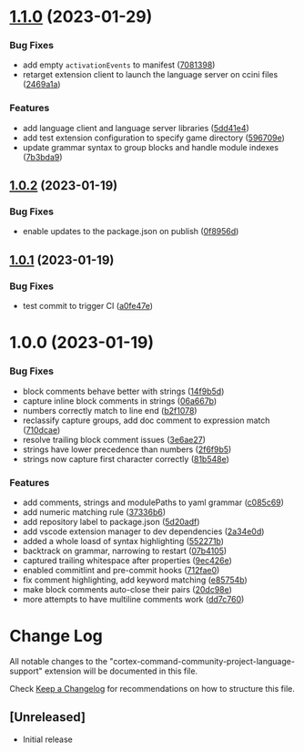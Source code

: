 # [1.1.0](https://github.com/cortex-command-community/Cortex-Command-Community-Project-VSCode-Extension/compare/v1.0.2...v1.1.0) (2023-01-29)


### Bug Fixes

* add empty `activationEvents` to manifest ([7081398](https://github.com/cortex-command-community/Cortex-Command-Community-Project-VSCode-Extension/commit/7081398a450fc8aaf3123ba040d98025c48cb3cc))
* retarget extension client to launch the language server on ccini files ([2469a1a](https://github.com/cortex-command-community/Cortex-Command-Community-Project-VSCode-Extension/commit/2469a1a655443c6cd5bd6ab710771bc8b02958bd))


### Features

* add language client and language server libraries ([5dd41e4](https://github.com/cortex-command-community/Cortex-Command-Community-Project-VSCode-Extension/commit/5dd41e46cff8e08339d45cab6794e2e4fdb5c511))
* add test extension configuration to specify game directory ([596709e](https://github.com/cortex-command-community/Cortex-Command-Community-Project-VSCode-Extension/commit/596709e95c490be9ffb71467265a6d14409b97ed))
* update grammar syntax to group blocks and handle module indexes ([7b3bda9](https://github.com/cortex-command-community/Cortex-Command-Community-Project-VSCode-Extension/commit/7b3bda9484454c656d85f37554daf61bae8aeca1))

## [1.0.2](https://github.com/cortex-command-community/Cortex-Command-Community-Project-VSCode-Extension/compare/v1.0.1...v1.0.2) (2023-01-19)

### Bug Fixes

- enable updates to the package.json on publish ([0f8956d](https://github.com/cortex-command-community/Cortex-Command-Community-Project-VSCode-Extension/commit/0f8956d9f814b32d39b088da2ad0d3b2bdeca4f2))

## [1.0.1](https://github.com/cortex-command-community/Cortex-Command-Community-Project-VSCode-Extension/compare/v1.0.0...v1.0.1) (2023-01-19)

### Bug Fixes

- test commit to trigger CI ([a0fe47e](https://github.com/cortex-command-community/Cortex-Command-Community-Project-VSCode-Extension/commit/a0fe47ec6d646840f08d8bf0dd01fc8c2ebf560e))

# 1.0.0 (2023-01-19)

### Bug Fixes

- block comments behave better with strings ([14f9b5d](https://github.com/cortex-command-community/Cortex-Command-Community-Project-VSCode-Extension/commit/14f9b5dc18291be3e05c9af2ca1841e5ff4b54f9))
- capture inline block comments in strings ([06a667b](https://github.com/cortex-command-community/Cortex-Command-Community-Project-VSCode-Extension/commit/06a667be769d93f688ed3120f93756e5580966c8))
- numbers correctly match to line end ([b2f1078](https://github.com/cortex-command-community/Cortex-Command-Community-Project-VSCode-Extension/commit/b2f1078a2a772f9b8a088c45ec22dfc188c92855))
- reclassify capture groups, add doc comment to expression match ([710dcae](https://github.com/cortex-command-community/Cortex-Command-Community-Project-VSCode-Extension/commit/710dcaeb0afd077cb9909973935fa1b699db77f7))
- resolve trailing block comment issues ([3e6ae27](https://github.com/cortex-command-community/Cortex-Command-Community-Project-VSCode-Extension/commit/3e6ae2766913beb851d9d66a7b6674de38e3d7f0))
- strings have lower precedence than numbers ([2f6f9b5](https://github.com/cortex-command-community/Cortex-Command-Community-Project-VSCode-Extension/commit/2f6f9b5356791d54e62dbd9fe3ba1017ab3067fc))
- strings now capture first character correctly ([81b548e](https://github.com/cortex-command-community/Cortex-Command-Community-Project-VSCode-Extension/commit/81b548e120abaa3a4d6c6c9fdea04dca562f68e0))

### Features

- add comments, strings and modulePaths to yaml grammar ([c085c69](https://github.com/cortex-command-community/Cortex-Command-Community-Project-VSCode-Extension/commit/c085c695de3cf8a14486a3b380ed93952af05de9))
- add numeric matching rule ([37336b6](https://github.com/cortex-command-community/Cortex-Command-Community-Project-VSCode-Extension/commit/37336b65e0b1dafb38d4a3aca7b1f13d19cc2e01))
- add repository label to package.json ([5d20adf](https://github.com/cortex-command-community/Cortex-Command-Community-Project-VSCode-Extension/commit/5d20adfd8b6b6827d9ca89e749185a0655de9981))
- add vscode extension manager to dev dependencies ([2a34e0d](https://github.com/cortex-command-community/Cortex-Command-Community-Project-VSCode-Extension/commit/2a34e0d9eefa6d1650acf5910a4995f7794fc203))
- added a whole loasd of syntax highlighting ([552271b](https://github.com/cortex-command-community/Cortex-Command-Community-Project-VSCode-Extension/commit/552271b9e769755a6a4350962d76d239aaad1f4d))
- backtrack on grammar, narrowing to restart ([07b4105](https://github.com/cortex-command-community/Cortex-Command-Community-Project-VSCode-Extension/commit/07b4105f5d375625747dd03942ce5a5f3a9c5711))
- captured trailing whitespace after properties ([9ec426e](https://github.com/cortex-command-community/Cortex-Command-Community-Project-VSCode-Extension/commit/9ec426e79a3285294dbc29446169855c87fe3ff0))
- enabled commitlint and pre-commit hooks ([712fae0](https://github.com/cortex-command-community/Cortex-Command-Community-Project-VSCode-Extension/commit/712fae004a4ca289715f90503be1edb3010f15fe))
- fix comment highlighting, add keyword matching ([e85754b](https://github.com/cortex-command-community/Cortex-Command-Community-Project-VSCode-Extension/commit/e85754b5c79794841291a6db2282923b9cd4825e))
- make block comments auto-close their pairs ([20dc98e](https://github.com/cortex-command-community/Cortex-Command-Community-Project-VSCode-Extension/commit/20dc98effff7953ed01495c57ed966b55756eacb))
- more attempts to have multiline comments work ([dd7c760](https://github.com/cortex-command-community/Cortex-Command-Community-Project-VSCode-Extension/commit/dd7c760b20da39e9c60eb30454dd5f990e222e12))

# Change Log

All notable changes to the "cortex-command-community-project-language-support" extension will be documented in this file.

Check [Keep a Changelog](http://keepachangelog.com/) for recommendations on how to structure this file.

## [Unreleased]

- Initial release
